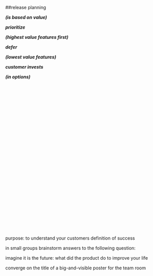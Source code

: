<!-- .slide: data-background="resources/footer.svg" data-background-size="contain" data-background-position="bottom"  -->

##release planning

_**(is based on value)**_  <!-- .element: class="fragment"; style="color:maroon" -->

_**prioritize**_  <!-- .element: class="fragment"; style="color:maroon" -->

_**(highest value features first)**_  <!-- .element: class="fragment"; style="color:maroon" -->

_**defer**_  <!-- .element: class="fragment"; style="color:maroon" -->

_**(lowest value features)**_  <!-- .element: class="fragment"; style="color:maroon" -->

_**customer invests**_  <!-- .element: class="fragment"; style="color:maroon" -->

_**(in options)**_  <!-- .element: class="fragment"; style="color:maroon" -->


<br/>
<br/>
<br/>
<br/>
<br/>
<br/>
<br/>
<br/>
<br/>
<br/>
<br/>
<br/>
<br/>
<br/>
<br/>
<br/>
<br/>
<br/>
<br/>
<br/>
<br/>
<br/>
<br/>
<br/>
<br/>
<br/>
<br/>
<aside class="notes">
  <p>
    purpose: to understand your customers definition of success
  </p>
  <p>
    in small groups brainstorm answers to the following question:
  </p>
  <p>
    imagine it is the future: what did the product do to improve your life
  </p>
  <p>
    converge on the title of a big-and-visible poster for the team room
  </p>
</aside>
